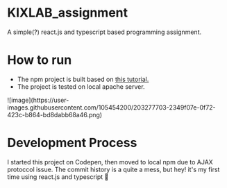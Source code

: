 # KIXLAB_assignment
A simple(?) react.js and typescript based programming assignment.

# How to run
<ul>
  <li>The npm project is built based on <a href="https://blog.logrocket.com/how-use-typescript-react-tutorial-examples/">this tutorial.</a></li>
  <li>The project is tested on local apache server.</li>
</ul>
![image](https://user-images.githubusercontent.com/105454200/203277703-2349f07e-0f72-423c-b864-bd8dabb68a46.png)


# Development Process
I started this project on Codepen, then moved to local npm due to AJAX protoccol issue. 
The commit history is a quite a mess, but hey! it's my first time using react.js and typescript 🙂 



